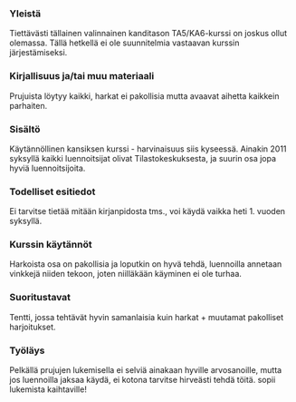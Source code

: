 ### Yleistä

Tiettävästi tällainen valinnainen kanditason TA5/KA6-kurssi on joskus ollut olemassa. Tällä hetkellä ei ole suunnitelmia vastaavan kurssin järjestämiseksi.

### Kirjallisuus ja/tai muu materiaali

Prujuista löytyy kaikki, harkat ei pakollisia mutta avaavat aihetta kaikkein parhaiten.

### Sisältö

Käytännöllinen kansiksen kurssi - harvinaisuus siis kyseessä. Ainakin 2011 syksyllä kaikki luennoitsijat olivat Tilastokeskuksesta, ja suurin osa jopa hyviä luennoitsijoita. 

### Todelliset esitiedot

Ei tarvitse tietää mitään kirjanpidosta tms., voi käydä vaikka heti 1. vuoden syksyllä.

### Kurssin käytännöt

Harkoista osa on pakollisia ja loputkin on hyvä tehdä, luennoilla annetaan vinkkejä niiden tekoon, joten niilläkään käyminen ei ole turhaa.

### Suoritustavat

Tentti, jossa tehtävät hyvin samanlaisia kuin harkat + muutamat pakolliset harjoitukset.

### Työläys

Pelkällä prujujen lukemisella ei selviä ainakaan hyville arvosanoille, mutta jos luennoilla jaksaa käydä, ei kotona tarvitse hirveästi tehdä töitä. sopii lukemista kaihtaville!